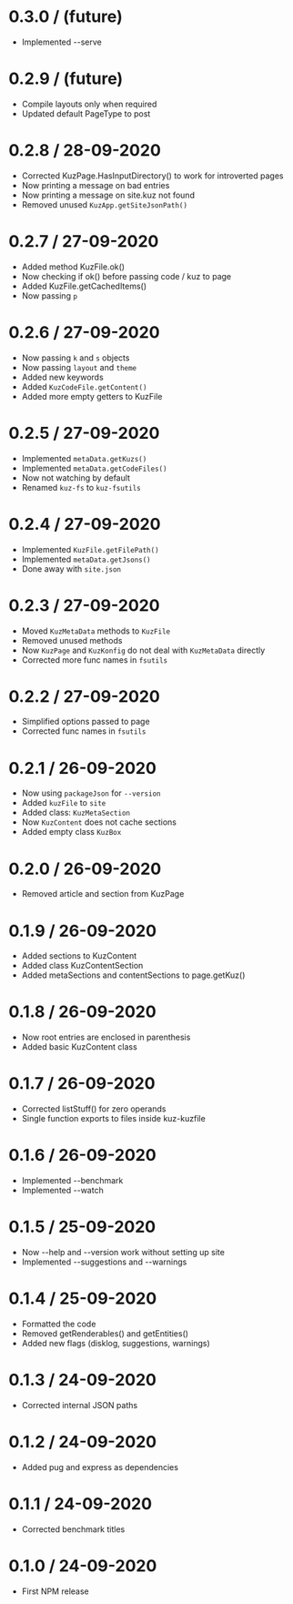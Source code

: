 
0.3.0 / (future)
====================
  * Implemented --serve


0.2.9 / (future)
====================
  * Compile layouts only when required
  * Updated default PageType to post


0.2.8 / 28-09-2020
====================
  * Corrected KuzPage.HasInputDirectory() to work for introverted pages
  * Now printing a message on bad entries
  * Now printing a message on site.kuz not found
  * Removed unused `KuzApp.getSiteJsonPath()`


0.2.7 / 27-09-2020
====================
  * Added method KuzFile.ok()
  * Now checking if ok() before passing code / kuz to page
  * Added KuzFile.getCachedItems()
  * Now passing `p`


0.2.6 / 27-09-2020
====================
  * Now passing `k` and `s` objects
  * Now passing `layout` and `theme`
  * Added new keywords
  * Added `KuzCodeFile.getContent()`
  * Added more empty getters to KuzFile


0.2.5 / 27-09-2020
====================
  * Implemented `metaData.getKuzs()`
  * Implemented `metaData.getCodeFiles()`
  * Now not watching by default
  * Renamed `kuz-fs` to `kuz-fsutils`


0.2.4 / 27-09-2020
====================
  * Implemented `KuzFile.getFilePath()`
  * Implemented `metaData.getJsons()`
  * Done away with `site.json`


0.2.3 / 27-09-2020
====================
  * Moved `KuzMetaData` methods to `KuzFile`
  * Removed unused methods
  * Now `KuzPage` and `KuzKonfig` do not deal with `KuzMetaData` directly
  * Corrected more func names in `fsutils`


0.2.2 / 27-09-2020
====================
  * Simplified options passed to page
  * Corrected func names in `fsutils`


0.2.1 / 26-09-2020
====================
  * Now using `packageJson` for `--version`
  * Added `kuzFile` to `site`
  * Added class: `KuzMetaSection`
  * Now `KuzContent` does not cache sections
  * Added empty class `KuzBox`


0.2.0 / 26-09-2020
====================
  * Removed article and section from KuzPage


0.1.9 / 26-09-2020
====================
  * Added sections to KuzContent
  * Added class KuzContentSection
  * Added metaSections and contentSections to page.getKuz()


0.1.8 / 26-09-2020
====================
  * Now root entries are enclosed in parenthesis
  * Added basic KuzContent class


0.1.7 / 26-09-2020
====================
  * Corrected listStuff() for zero operands
  * Single function exports to files inside kuz-kuzfile


0.1.6 / 26-09-2020
====================
  * Implemented --benchmark
  * Implemented --watch


0.1.5 / 25-09-2020
====================
  * Now --help and --version work without setting up site
  * Implemented --suggestions and --warnings


0.1.4 / 25-09-2020
====================
  * Formatted the code
  * Removed getRenderables() and getEntities()
  * Added new flags (disklog, suggestions, warnings)


0.1.3 / 24-09-2020
====================
  * Corrected internal JSON paths


0.1.2 / 24-09-2020
====================
  * Added pug and express as dependencies


0.1.1 / 24-09-2020
====================
  * Corrected benchmark titles


0.1.0 / 24-09-2020
====================
  * First NPM release


